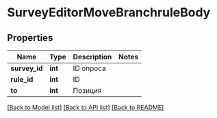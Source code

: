 # SurveyEditorMoveBranchruleBody

## Properties
Name | Type | Description | Notes
------------ | ------------- | ------------- | -------------
**survey_id** | **int** | ID опроса | 
**rule_id** | **int** | ID | 
**to** | **int** | Позиция | 

[[Back to Model list]](../README.md#documentation-for-models) [[Back to API list]](../README.md#documentation-for-api-endpoints) [[Back to README]](../README.md)


